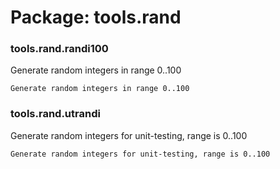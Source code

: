 # Package: tools.rand


### tools.rand.randi100

Generate random integers in range 0..100


    
    Generate random integers in range 0..100  
      
### tools.rand.utrandi

Generate random integers for unit-testing, range is 0..100


    
    Generate random integers for unit-testing, range is 0..100  
      

